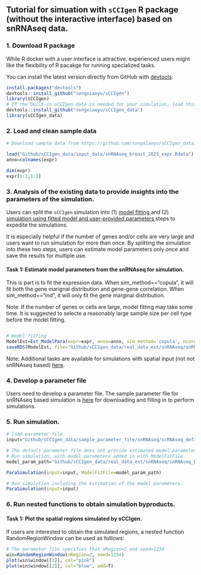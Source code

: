 
## Tutorial for simuation with `sCCIgen` R package (without the interactive interface) based on snRNAseq data.

### 1. Download R package

While R docker with a user interface is attractive, experienced users
might like the flexibility of R pacakge for running specialized tasks.

You can install the latest version directly from GitHub with
[devtools](https://github.com/hadley/devtools):

``` r
install.packages("devtools")
devtools::install_github("songxiaoyu/sCCIgen")
library(sCCIgen)
# If the built-in sCCIgen data is needed for your simulation, load this package as well.
devtools::install_github("songxiaoyu/sCCIgen_data")
library(sCCIgen_data)
```

### 2. Load and clean sample data

``` r
# Download sample data from https://github.com/songxiaoyu/sCCIgen_data/tree/main/input_data. 

load("Github/sCCIgen_data/input_data/snRNAseq_breast_2025_expr.Rdata")
anno=colnames(expr)

dim(expr)
expr[1:3,1:3]
```

### 3. Analysis of the existing data to provide insights into the parameters of the simulation.

Users can split the `sCCIgen` simulation into (1) <u> model fitting </u>
and (2) <u> simulation using fitted model and user-provided parameters
</u> steps to expedite the simulations.

It is especially helpful if the number of genes and/or cells are very
large and users want to run simulation for more than once. By splitting
the simulation into these two steps, users can estimate model parameters
only once and save the results for multiple use.

#### Task 1: Estimate model parameters from the snRNAseq for simulation.

This is part is to fit the expression data. When sim_method==“copula”,
it will fit both the gene marignal distribution and gene-gene
correlation. When sim_method==“ind”, it will only fit the gene marginal
distribution.

Note: If the number of genes or cells are large, model fitting may take
some time. It is suggested to selecte a reasonably large sample size per
cell type before the model fitting.

``` r

# model fitting 
ModelEst=Est_ModelPara(expr=expr, anno=anno, sim_method='copula', ncores=10)
saveRDS(ModelEst, file="Github/sCCIgen_data/real_data_est/snRNAseq/snRNAseq_breast_2025_fit_w_cor.RDS")
```

Note: Additional tasks are available for simulations with spatial input
(not not snRNAseq based) [here](Rpackage_SRT.md).

### 4. Develop a parameter file

Users need to develop a parameter file. The sample parameter file for
snRNAseq based simulation is
[here](https://github.com/songxiaoyu/sCCIgen_data/tree/main/sample_parameter_file/snRNAseq)
for downloading and filling in to perform simulations.

### 5. Run simulation.

``` r
# load parameter file
input="Github/sCCIgen_data/sample_parameter_file/snRNAseq/scRNAseq_default.tsv"

# The default parameter file does not provide estimated model parameters. 
# Run simulation, with model parameters added in with ModelFitFile.
model_param_path="Github/sCCIgen_data/real_data_est/snRNAseq/snRNAseq_breast_2025_fit_w_cor.RDS"

ParaSimulation(input=input, ModelFitFile=model_param_path)

# Run simulation including the estimation of the model parameters.
ParaSimulation(input=input)

```

### 6. Run nested functions to obtain simulation byproducts.

#### Task 1: Plot the spatial regions simulated by sCCIgen.

If users are interested to obtain the simulated regions, a nested
function RandomRegionWindow can be used as folllows:

``` r
# The parameter file specifies that nRegion=2 and seed=1234
win=RandomRegionWindow(nRegion=2, seed=1234)
plot(win$window[[1]], col="pink")
plot(win$window[[2]], col="blue", add=T)
```
